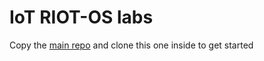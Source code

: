 # IoT RIOT-OS labs
Copy the [main repo](https://github.com/RIOT-OS/RIOT) and clone this one inside to get started
